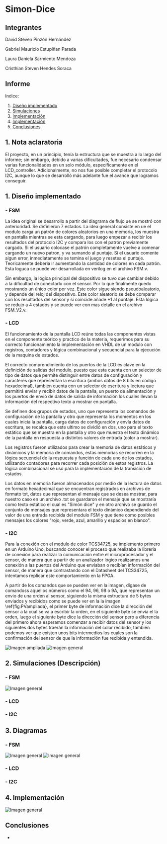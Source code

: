 # Simon-Dice



## Integrantes

David Steven Pinzón Hernández

Gabriel Mauricio Estupiñan Parada

Laura Daniela Sarmiento Mendoza

Cristhian Steven Hendes Soraca

## Informe

Indice:

1. [Diseño implementado](#1-diseño-implementado)
2. [Simulaciones](#2-descripción)
3. [Implementación](#3-diagramas)
5. [Implementación](#4-implementación)
6. [Conclusiones](#conclusiones)

## 1. Nota aclaratoria

El proyecto, en un principio, tenía la estructura que se muestra a lo largo del informe; sin embargo, debido a varias dificultades, fue necesario condensar varias funcionalidades en un solo módulo, específicamente en el LCD_controller. Adicionalmente, no nos fue posible completar el protocolo I2C, aunque lo que se desarrolló más adelante fue el avance que logramos conseguir.

## 1. Diseño implementado

### - FSM

La idea original se desarrollo a partir del diagrama de flujo ue se mostró con anterioridad. Se definieron 7 estados. La idea general consiste en ue el modulo carga un patrón de colores aleatorios en una memoria, los muestra en pantalla mientras se esta cargando, para luego empezar a recibir los resultados del protocolo I2C y compara los con el patrón previamente cargado. Si el usuario colocase el patrón completamente vuelve a comenar cargando un nuevo patron, y va sumando al puntaje. Si el usuario comente algun error, inmediatamente se temina el juego y resetea el puntaje. Teoricamente deberia ir aumentando la cantidad de colores en cada patrón. Esta loguca se puede ver desarrollada en verilog en el archivo FSM.v. 

Sin embargo, la lógica principal del dispositivo se tuvo que cambiar debido a la dificultad de conectarlo con el sensor. Por lo que finalmente quedo mostrando un único color por vez. Este color sigue siendo pseudoaleatorio, y depende del reloj del dispositivo. Este color aleatorio se debe comparar con los resultados del sensor y si coincide añade $+$1 al puntaje. Esta lógica se redujo a 4 estados y se puede ver con mas detalle en el archivo FSM_V2.v.

### - LCD

El funcionamiento de la pantalla LCD reúne todas las componentes vistas en el componente teórico y practico de la materia, requerimos para su correcto funcionamiento la implementación en VHDL de un modulo con registros, contadores y lógica combinacional y secuencial para la ejecución de la maquina de estados.

El correcto comprendimiento de los puertos de la LCD es clave en la definición de salidas del modulo, puesto que esta cuenta con un selector de tipo de datos que permite distinguir entre datos de configuración y caracteres que representan la escritura (ambos datos de 8 bits en código hexadecimal), también cuenta con un selector de escritura y lectura que permitirá enviar y recibir datos de la pantalla, un puerto de alimentación y los puertos de envió de datos de salida de información los cuales llevan la información del respectivo texto a mostrar en pantalla.

Se definen dos grupos de estados, uno que representa los comandos de configuración de la pantalla y otro que representa los momentos en los cuales inicia la pantalla, carga datos de configuración y envía datos de escritura, se recalca que este ultimo se dividió en dos, uno para el texto estático que se muestra en la pantalla y otro que muestra el texto dinámico de la pantalla en respuesta a distintos valores de entrada (color a mostrar).

Los registros fueron utilizados para crear la memoria de datos estáticos y dinámicos y la memoria de comandos, estas memorias se recorren en la lógica secuencial de la respuesta y función de cada uno de los estados, utilizando contadores para recorrer cada posición de estos registros. La lógica combinacional se uso para la implementación de la transición de estados.

Los datos en memoria fueron almacenados por medio de la lectura de datos en formato hexadecimal que se encuentran registrados en archivos de formato txt, datos que representan el mensaje que se desea mostrar, para nuestro caso en un archivo .txt se guardaron el mensaje que se mostraría como texto estático el cual es "Simón dice" y en otro archivo se guardo el conjunto de mensajes que representara el texto dinámico dependiendo del valor de una entrada recibida del modulo FSM y que tiene como posibles mensajes los colores "rojo, verde, azul, amarillo y espacios en blanco".

### - I2C

Para la conexión con el modulo de color TCS34725, se implemento primero en un Arduino Uno, buscando conocer el proceso que realizaba la libreria de conexión para realizar la comunicación entre el microprocesador y el sensor, de manera que a partir de un analizador lógico realizamos una conexión a las puertos del Arduino que enviaban o recibían información del sensor, de manera que contrastando con el Datasheet del TCS34725, intentamos replicar este comportamiento en la FPGA.

A partir de los comandos que se pueden ver en la imagen, dígase de comandoss aquellos números como el 94, 96, 98 o 9A, que representan un envio de una orden al sensor, siguiendo la misma estructura de 5 bytes enviados y recibidos como se puede ver en la la imagen \ref{fig:PVampliada}, el primer byte de información dice la dirección del sensor a la cual se va a escribir la orden, en el siguiente byte se envía el la orden, luego el siguiente byte dice la dirección del sensor pero a diferencia del primero ahora esperamos comenzar a recibir datos del sensor y los siguientes dos bytes traerán la información del color recibido, también podemos ver que existen unos bits intermedios los cuales son la confirmación del sensor de que la información fue recibida y entendida.

![Imagen ampliada](images/PulseViewAmpliada.jpeg)
![Imagen general](images/PulseViewGeneral.jpg)

## 2. Simulaciones (Descripción)

### - FSM
![Imagen general](images/FSM_sim.png)
### - LCD
### - I2C

## 3. Diagramas

### - FSM
![Imagen general](images/FSM.png)
![Imagen general](images/FSMV2.png)
### - LCD
### - I2C

## 4. Implementación

![Imagen general](images/Chasis.jpeg)

## Conclusiones

- 